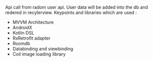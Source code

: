 Api call from radom user api. User data will be added into the db and redered in recylerview.
Keypoints and libraries which are used :
- MVVM Architecture
- AndroidX
- Kotlin DSL
- RxRetrofit adapter
- Roomdb
- Databinding and viewbinding
- Coil image loading library
